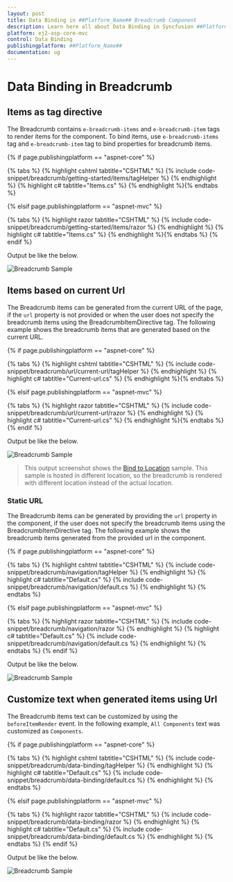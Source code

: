 ```yaml
---
layout: post
title: Data Binding in ##Platform_Name## Breadcrumb Component
description: Learn here all about Data Binding in Syncfusion ##Platform_Name## Breadcrumb component of Syncfusion Essential JS 2 and more.
platform: ej2-asp-core-mvc
control: Data Binding
publishingplatform: ##Platform_Name##
documentation: ug
---
```



# Data Binding in Breadcrumb

## Items as tag directive

The Breadcrumb contains `e-breadcrumb-items` and `e-breadcrumb-item` tags to render items for the component. To bind items, use `e-breadcrumb-items` tag and `e-breadcrumb-item` tag to bind properties for breadcrumb items.

{% if page.publishingplatform == "aspnet-core" %}

{% tabs %}
{% highlight cshtml tabtitle="CSHTML" %}
{% include code-snippet/breadcrumb/getting-started/items/tagHelper %}
{% endhighlight %}
{% highlight c# tabtitle="Items.cs" %}
{% endhighlight %}{% endtabs %}

{% elsif page.publishingplatform == "aspnet-mvc" %}

{% tabs %}
{% highlight razor tabtitle="CSHTML" %}
{% include code-snippet/breadcrumb/getting-started/items/razor %}
{% endhighlight %}
{% highlight c# tabtitle="Items.cs" %}
{% endhighlight %}{% endtabs %}
{% endif %}



Output be like the below.

![Breadcrumb Sample](./images/items.PNG)

## Items based on current Url

The Breadcrumb items can be generated from the current URL of the page, if the `url` property is not provided or when the user does not specify the breadcrumb items using the BreadcrumbItemDirective tag. The following example shows the breadcrumb items that are generated based on the current URL.

{% if page.publishingplatform == "aspnet-core" %}

{% tabs %}
{% highlight cshtml tabtitle="CSHTML" %}
{% include code-snippet/breadcrumb/url/current-url/tagHelper %}
{% endhighlight %}
{% highlight c# tabtitle="Current-url.cs" %}
{% endhighlight %}{% endtabs %}

{% elsif page.publishingplatform == "aspnet-mvc" %}

{% tabs %}
{% highlight razor tabtitle="CSHTML" %}
{% include code-snippet/breadcrumb/url/current-url/razor %}
{% endhighlight %}
{% highlight c# tabtitle="Current-url.cs" %}
{% endhighlight %}{% endtabs %}
{% endif %}



Output be like the below.

![Breadcrumb Sample](./images/breadcrumb-current-url.PNG)

> This output screenshot shows the [Bind to Location](https://ej2.syncfusion.com/aspnetcore/Breadcrumb/BindToLocation#/bootstrap5) sample.
> This sample is hosted in different location, so the breadcrumb is rendered with different location instead of the actual location.

### Static URL

The Breadcrumb items can be generated by providing the `url` property in the component, if the user does not specify the breadcrumb items using the BreadcrumbItemDirective tag. The following example shows the breadcrumb items generated from the provided url in the component.

{% if page.publishingplatform == "aspnet-core" %}

{% tabs %}
{% highlight cshtml tabtitle="CSHTML" %}
{% include code-snippet/breadcrumb/navigation/tagHelper %}
{% endhighlight %}
{% highlight c# tabtitle="Default.cs" %}
{% include code-snippet/breadcrumb/navigation/default.cs %}
{% endhighlight %}
{% endtabs %}

{% elsif page.publishingplatform == "aspnet-mvc" %}

{% tabs %}
{% highlight razor tabtitle="CSHTML" %}
{% include code-snippet/breadcrumb/navigation/razor %}
{% endhighlight %}
{% highlight c# tabtitle="Default.cs" %}
{% include code-snippet/breadcrumb/navigation/default.cs %}
{% endhighlight %}
{% endtabs %}
{% endif %}



Output be like the below.

![Breadcrumb Sample](./images/static.PNG)

## Customize text when generated items using Url

The Breadcrumb items text can be customized by using the `beforeItemRender` event. In the following example, `All Components` text was customized as `Components`.

{% if page.publishingplatform == "aspnet-core" %}

{% tabs %}
{% highlight cshtml tabtitle="CSHTML" %}
{% include code-snippet/breadcrumb/data-binding/tagHelper %}
{% endhighlight %}
{% highlight c# tabtitle="Default.cs" %}
{% include code-snippet/breadcrumb/data-binding/default.cs %}
{% endhighlight %}
{% endtabs %}

{% elsif page.publishingplatform == "aspnet-mvc" %}

{% tabs %}
{% highlight razor tabtitle="CSHTML" %}
{% include code-snippet/breadcrumb/data-binding/razor %}
{% endhighlight %}
{% highlight c# tabtitle="Default.cs" %}
{% include code-snippet/breadcrumb/data-binding/default.cs %}
{% endhighlight %}
{% endtabs %}
{% endif %}



Output be like the below.

![Breadcrumb Sample](./images/data-binding.PNG)
